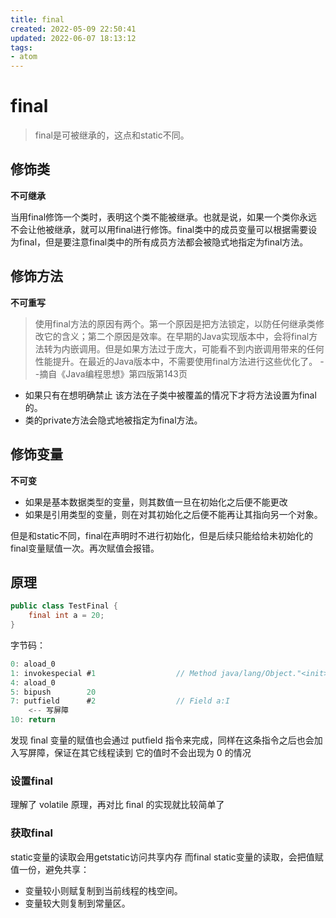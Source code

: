 ```yaml
---
title: final
created: 2022-05-09 22:50:41
updated: 2022-06-07 18:13:12
tags: 
- atom
---
```

# final

> final是可被继承的，这点和static不同。

## 修饰类

**不可继承**

当用final修饰一个类时，表明这个类不能被继承。也就是说，如果一个类你永远不会让他被继承，就可以用final进行修饰。final类中的成员变量可以根据需要设为final，但是要注意final类中的所有成员方法都会被隐式地指定为final方法。

## 修饰方法

**不可重写**

>使用final方法的原因有两个。第一个原因是把方法锁定，以防任何继承类修改它的含义；第二个原因是效率。在早期的Java实现版本中，会将final方法转为内嵌调用。但是如果方法过于庞大，可能看不到内嵌调用带来的任何性能提升。在最近的Java版本中，不需要使用final方法进行这些优化了。
>--摘自《Java编程思想》第四版第143页

- 如果只有在想明确禁止 该方法在子类中被覆盖的情况下才将方法设置为final的。
- 类的private方法会隐式地被指定为final方法。

## 修饰变量

**不可变**

- 如果是基本数据类型的变量，则其数值一旦在初始化之后便不能更改
- 如果是引用类型的变量，则在对其初始化之后便不能再让其指向另一个对象。

但是和static不同，final在声明时不进行初始化，但是后续只能给给未初始化的final变量赋值一次。再次赋值会报错。


## 原理

```java
public class TestFinal {
    final int a = 20;
}
```

字节码：

```java
0: aload_0
1: invokespecial #1                  // Method java/lang/Object."<init>":()V
4: aload_0
5: bipush        20
7: putfield      #2                  // Field a:I
    <-- 写屏障
10: return
```

发现 ﬁnal 变量的赋值也会通过 putﬁeld 指令来完成，同样在这条指令之后也会加入写屏障，保证在其它线程读到 它的值时不会出现为 0 的情况

### 设置final

理解了 volatile 原理，再对比 ﬁnal 的实现就比较简单了

### 获取final


static变量的读取会用getstatic访问共享内存
而final static变量的读取，会把值赋值一份，避免共享：
- 变量较小则赋复制到当前线程的栈空间。
- 变量较大则复制到常量区。